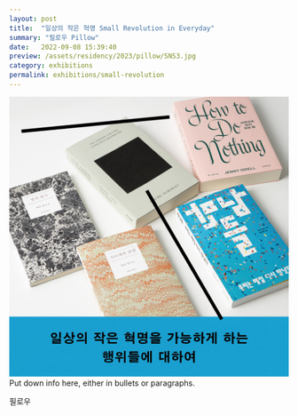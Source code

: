 ```yaml
---
layout: post
title:  "일상의 작은 혁명 Small Revolution in Everyday"
summary: "필로우 Pillow"
date:   2022-09-08 15:39:40
preview: /assets/residency/2023/pillow/SNS3.jpg
category: exhibitions
permalink: exhibitions/small-revolution
---
```


![Picture 1](/assets/residency/2023/pillow/SNS2.jpg)
Put down info here, either in bullets or paragraphs.

필로우
